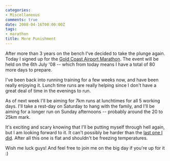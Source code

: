 ```yaml
---
categories:
- Miscellaneous
comments: true
date: 2008-04-16T00:00:00Z
tags:
- marathon
title: More Punishment
---
```


After more than 3 years on the bench I've decided to take the plunge again. Today I signed up for the <a href="http://www.goldcoastmarathon.com.au/" title="Gold Coast Airport Marahon">Gold Coast Airport Marathon</a>. The event will be held on the 6th July '08 -- which from today means I have a total of 80 more days to prepare.

I've been back into running training for a few weeks now, and have been really enjoying it. Lunch time runs are really helping since I don't have a great deal of time in the evenings to run.

<!--more-->

As of next week I'll be aiming for 7km runs at lunchtimes for all 5 working days. I'll take a rest-day on Saturday to hang with the family, and I'll be aiming for a longer run on Sunday afternoons -- probably around the 20 to 25km mark.

It's exciting and scary knowing that I'll be putting myself through hell again, but I am looking forward to it. It can't possibly be harder than the <a href="http://www.connemarathon.com/" title="Connemarra Marathon - Ireland">last one I did</a>. After all this one is flat and shouldn't be freezing temperatures.

Wish me luck guys! And feel free to join me on the big day if you're up for it :)

